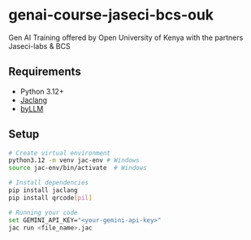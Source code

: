 # genai-course-jaseci-bcs-ouk
Gen AI Training offered by Open University of Kenya with the partners Jaseci-labs &amp; BCS

## Requirements
- Python 3.12+
- [Jaclang](https://pypi.org/project/jaclang/)
- [byLLM](https://pypi.org/project/byllm/)

## Setup
```bash
# Create virtual environment
python3.12 -m venv jac-env # Windows
source jac-env/bin/activate  # Windows

# Install dependencies
pip install jaclang
pip install qrcode[pil]

# Running your code
set GEMINI_API_KEY="<your-gemini-api-key>"
jac run <file_name>.jac